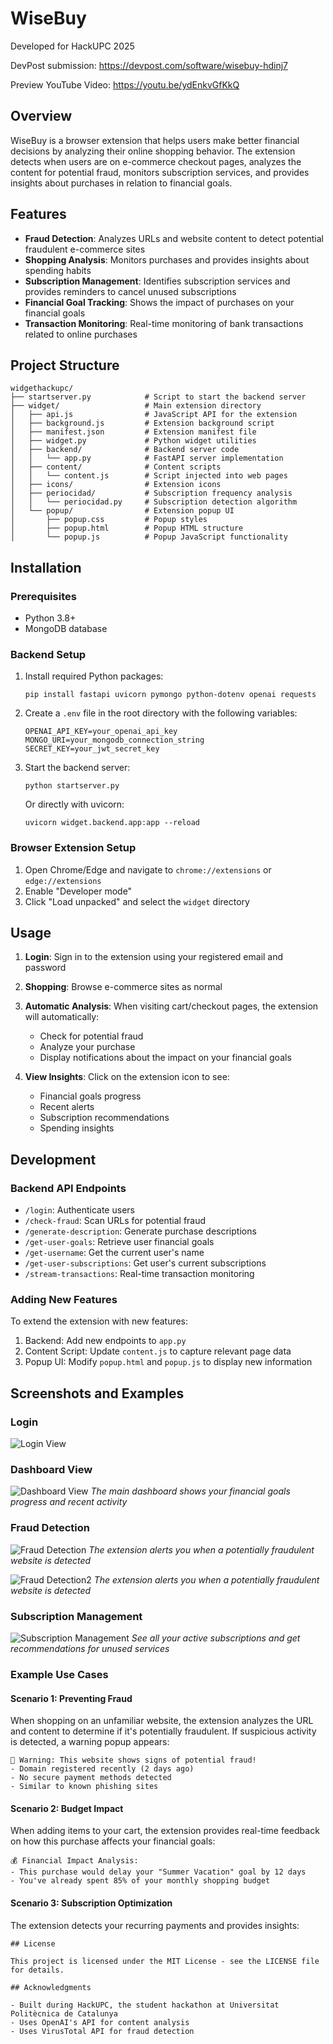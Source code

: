 # WiseBuy

Developed for HackUPC 2025

DevPost submission: https://devpost.com/software/wisebuy-hdinj7

Preview YouTube Video: https://youtu.be/ydEnkvGfKkQ

## Overview
WiseBuy is a browser extension that helps users make better financial decisions by analyzing their online shopping behavior. The extension detects when users are on e-commerce checkout pages, analyzes the content for potential fraud, monitors subscription services, and provides insights about purchases in relation to financial goals.

## Features

- **Fraud Detection**: Analyzes URLs and website content to detect potential fraudulent e-commerce sites
- **Shopping Analysis**: Monitors purchases and provides insights about spending habits
- **Subscription Management**: Identifies subscription services and provides reminders to cancel unused subscriptions
- **Financial Goal Tracking**: Shows the impact of purchases on your financial goals
- **Transaction Monitoring**: Real-time monitoring of bank transactions related to online purchases

## Project Structure

```
widgethackupc/
├── startserver.py            # Script to start the backend server
├── widget/                   # Main extension directory
│   ├── api.js                # JavaScript API for the extension
│   ├── background.js         # Extension background script
│   ├── manifest.json         # Extension manifest file
│   ├── widget.py             # Python widget utilities
│   ├── backend/              # Backend server code
│   │   └── app.py            # FastAPI server implementation
│   ├── content/              # Content scripts
│   │   └── content.js        # Script injected into web pages
│   ├── icons/                # Extension icons
│   ├── periocidad/           # Subscription frequency analysis
│   │   └── periocidad.py     # Subscription detection algorithm
│   └── popup/                # Extension popup UI
│       ├── popup.css         # Popup styles
│       ├── popup.html        # Popup HTML structure
│       └── popup.js          # Popup JavaScript functionality
```

## Installation

### Prerequisites
- Python 3.8+
- MongoDB database

### Backend Setup
1. Install required Python packages:
   ```
   pip install fastapi uvicorn pymongo python-dotenv openai requests
   ```

2. Create a `.env` file in the root directory with the following variables:
   ```
   OPENAI_API_KEY=your_openai_api_key
   MONGO_URI=your_mongodb_connection_string
   SECRET_KEY=your_jwt_secret_key
   ```

3. Start the backend server:
   ```
   python startserver.py
   ```
   
   Or directly with uvicorn:
   ```
   uvicorn widget.backend.app:app --reload
   ```

### Browser Extension Setup
1. Open Chrome/Edge and navigate to `chrome://extensions` or `edge://extensions`
2. Enable "Developer mode"
3. Click "Load unpacked" and select the `widget` directory

## Usage

1. **Login**: Sign in to the extension using your registered email and password
2. **Shopping**: Browse e-commerce sites as normal
3. **Automatic Analysis**: When visiting cart/checkout pages, the extension will automatically:
   - Check for potential fraud
   - Analyze your purchase
   - Display notifications about the impact on your financial goals

4. **View Insights**: Click on the extension icon to see:
   - Financial goals progress
   - Recent alerts
   - Subscription recommendations
   - Spending insights

## Development

### Backend API Endpoints

- `/login`: Authenticate users
- `/check-fraud`: Scan URLs for potential fraud
- `/generate-description`: Generate purchase descriptions
- `/get-user-goals`: Retrieve user financial goals
- `/get-username`: Get the current user's name
- `/get-user-subscriptions`: Get user's current subscriptions
- `/stream-transactions`: Real-time transaction monitoring

### Adding New Features

To extend the extension with new features:

1. Backend: Add new endpoints to `app.py`
2. Content Script: Update `content.js` to capture relevant page data
3. Popup UI: Modify `popup.html` and `popup.js` to display new information

## Screenshots and Examples
### Login
![Login View](screenshots/login.png)

### Dashboard View
![Dashboard View](screenshots/goals.png)
*The main dashboard shows your financial goals progress and recent activity*

### Fraud Detection
![Fraud Detection](screenshots/nocheck.png)
*The extension alerts you when a potentially fraudulent website is detected*

![Fraud Detection2](screenshots/safe.png)
*The extension alerts you when a potentially fraudulent website is detected*

### Subscription Management
![Subscription Management](screenshots/Compulsive.png)
*See all your active subscriptions and get recommendations for unused services*

### Example Use Cases

#### Scenario 1: Preventing Fraud
When shopping on an unfamiliar website, the extension analyzes the URL and content to determine if it's potentially fraudulent. If suspicious activity is detected, a warning popup appears:

```
🚨 Warning: This website shows signs of potential fraud!
- Domain registered recently (2 days ago)
- No secure payment methods detected
- Similar to known phishing sites
```

#### Scenario 2: Budget Impact
When adding items to your cart, the extension provides real-time feedback on how this purchase affects your financial goals:

```
💰 Financial Impact Analysis:
- This purchase would delay your "Summer Vacation" goal by 12 days
- You've already spent 85% of your monthly shopping budget
```

#### Scenario 3: Subscription Optimization
The extension detects your recurring payments and provides insights:

```
## License

This project is licensed under the MIT License - see the LICENSE file for details.

## Acknowledgments

- Built during HackUPC, the student hackathon at Universitat Politècnica de Catalunya
- Uses OpenAI's API for content analysis
- Uses VirusTotal API for fraud detection
